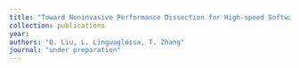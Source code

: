 ```yaml
---
title: "Toward Noninvasive Performance Dissection for High-speed Software Data Plane"
collection: publications
year: 
authors: "Q. Liu, L. Linguaglossa, T. Zhang"
journal: "under preparation"
---
```

